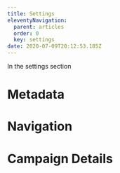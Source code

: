 ```yaml
---
title: Settings
eleventyNavigation:
  parent: articles
  order: 0
  key: settings
date: 2020-07-09T20:12:53.185Z
---
```

In the settings section 



# Metadata

# Navigation

# Campaign Details